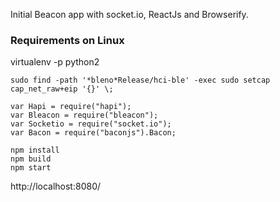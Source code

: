 Initial Beacon app with socket.io, ReactJs and Browserify.

### Requirements on Linux

virtualenv -p python2

~~~
sudo find -path '*bleno*Release/hci-ble' -exec sudo setcap cap_net_raw+eip '{}' \;
~~~

~~~
var Hapi = require("hapi");
var Bleacon = require("bleacon");
var Socketio = require("socket.io");
var Bacon = require("baconjs").Bacon;
~~~

~~~
npm install
npm build
npm start
~~~

http://localhost:8080/
